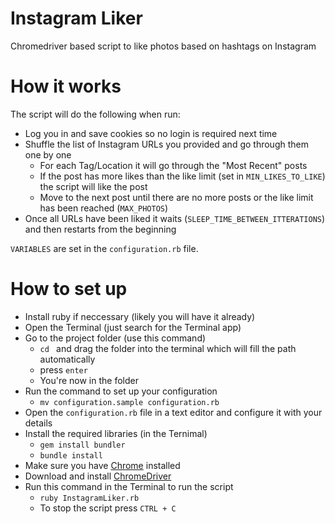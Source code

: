 # Instagram Liker
 Chromedriver based script to like photos based on hashtags on Instagram


# How it works
The script will do the following when run:
- Log you in and save cookies so no login is required next time
- Shuffle the list of Instagram URLs you provided and go through them one by one
  - For each Tag/Location it will go through the "Most Recent" posts
  - If the post has more likes than the like limit (set in `MIN_LIKES_TO_LIKE`) the script will like the post
  - Move to the next post until there are no more posts or the like limit has been reached (`MAX_PHOTOS`)
- Once all URLs have been liked it waits (`SLEEP_TIME_BETWEEN_ITTERATIONS`) and then restarts from the beginning

`VARIABLES` are set in the `configuration.rb` file.

# How to set up
- Install ruby if neccessary (likely you will have it already)
- Open the Terminal (just search for the Terminal app)
- Go to the project folder (use this command)
  - `cd ` and drag the folder into the terminal which will fill the path automatically
  - press `enter`
  - You're now in the folder
- Run the command to set up your configuration
  - `mv configuration.sample configuration.rb`
- Open the `configuration.rb` file in a text editor and configure it with your details
- Install the required libraries (in the Ternimal)
  - `gem install bundler`
  - `bundle install`
- Make sure you have [Chrome](https://www.google.com/chrome/) installed
- Download and install [ChromeDriver](https://chromedriver.chromium.org/)
- Run this command in the Terminal to run the script
  - `ruby InstagramLiker.rb`
  - To stop the script press `CTRL + C`